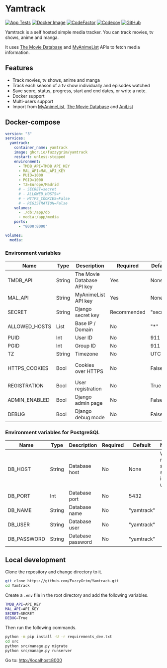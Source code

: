 # Yamtrack

[![App Tests](https://github.com/FuzzyGrim/Yamtrack/actions/workflows/app-tests.yml/badge.svg)](https://github.com/FuzzyGrim/Yamtrack/actions/workflows/app-tests.yml)
[![Docker Image](https://github.com/FuzzyGrim/Yamtrack/actions/workflows/docker-image.yml/badge.svg)](https://github.com/FuzzyGrim/Yamtrack/actions/workflows/docker-image.yml)
[![CodeFactor](https://www.codefactor.io/repository/github/fuzzygrim/yamtrack/badge)](https://www.codefactor.io/repository/github/fuzzygrim/yamtrack)
[![Codecov](https://codecov.io/github/FuzzyGrim/Yamtrack/branch/dev/graph/badge.svg?token=PWUG660120)](https://codecov.io/github/FuzzyGrim/Yamtrack)
[![GitHub](https://img.shields.io/badge/license-GPL--3.0-blue)](https://github.com/FuzzyGrim/Yamtrack/blob/main/LICENSE)

Yamtrack is a self hosted simple media tracker. You can track movies, tv shows, anime and manga.

It uses [The Movie Database](https://www.themoviedb.org/) and [MyAnimeList](https://myanimelist.net/) APIs to fetch media information.


## Features

- Track movies, tv shows, anime and manga
- Track each season of a tv show individually and episodes watched
- Save score, status, progress, start and end dates, or write a note.
- Docker support
- Multi-users support
- Import from [MyAnimeList](https://myanimelist.net/), [The Movie Database](https://www.themoviedb.org/) and [AniList](https://anilist.co/)


## Docker-compose

```yml
version: "3"
services:
  yamtrack:
    container_name: yamtrack
    image: ghcr.io/fuzzygrim/yamtrack
    restart: unless-stopped
    environment:
      - TMDB_API=TMDB_API_KEY
      - MAL_API=MAL_API_KEY
      - PUID=1000
      - PGID=1000
      - TZ=Europe/Madrid
      # - SECRET=secret
      # - ALLOWED_HOSTS=*
      # - HTTPS_COOKIES=False
      # - REGISTRATION=False
    volumes:
      - ./db:/app/db
      - media:/app/media
    ports:
      - "8000:8000"

volumes:
  media:
```

### Environment variables

| Name           |  Type       | Description                | Required     | Default    | Notes                                 |
| -------------- | ----------- | -------------------------- | ------------ | ---------- | ------------------------------------- |
| TMDB_API       | String      | The Movie Database API key | Yes          | None       | Required for movies and tv shows      |
| MAL_API        | String      | MyAnimeList API key        | Yes          | None       | Required for anime and manga          |
| SECRET         | String      | Django secret key          | Recommended  | "secret"   | ["SECRET_KEY](https://docs.djangoproject.com/en/4.2/ref/settings/#secret-key)                                      |
| ALLOWED_HOSTS  | List        | Base IP / Domain           | No           | "*"        | [ALLOWED_HOSTS](https://docs.djangoproject.com/en/4.1/ref/settings/#allowed-hosts)    |
| PUID           | Int         | User ID                    | No           | 911        |                                       |
| PGID           | Int         | Group ID                   | No           | 911        |                                       |
| TZ             | String      | Timezone                   | No           | UTC        |                                       |
| HTTPS_COOKIES  | Bool        | Cookies over HTTPS         | No           | False      | [SESSION_COOKIE_SECURE](https://docs.djangoproject.com/en/4.1/ref/settings/#std-setting-SESSION_COOKIE_SECURE) and [CSRF_COOKIE_SECURE](https://docs.djangoproject.com/en/4.1/ref/settings/#std-setting-CSRF_COOKIE_SECURE)|
| REGISTRATION   | Bool        | User registration          | No           | True       |                                       |
| ADMIN_ENABLED  | Bool        | Django admin page          | No           | False      |                                       |
| DEBUG          | Bool        | Django debug mode          | No           | False      |                                       |


### Environment variables for PostgreSQL

| Name           |  Type       | Description                | Required     | Default    | Notes                                 |
| -------------- | ----------- | -------------------------- | ------------ | ---------- | ------------------------------------- |
| DB_HOST        | String      | Database host              | No           | None       | When not set, sqlite is used          |
| DB_PORT        | Int         | Database port              | No           | 5432       |                                       |
| DB_NAME        | String      | Database name              | No           |"yamtrack"  |                                       |
| DB_USER        | String      | Database user              | No           |"yamtrack"  |                                       |
| DB_PASSWORD    | String      | Database password          | No           |"yamtrack"  |                                       |


## Local development

Clone the repository and change directory to it.

```bash
git clone https://github.com/FuzzyGrim/Yamtrack.git
cd Yamtrack
```

Create a `.env` file in the root directory and add the following variables.

```bash
TMDB_API=API_KEY
MAL_API=API_KEY
SECRET=SECRET
DEBUG=True
```

Then run the following commands.

```bash
python -m pip install -U -r requirements_dev.txt
cd src
python src/manage.py migrate
python src/manage.py runserver
```

Go to: [http://localhost:8000](http://localhost:8000)
